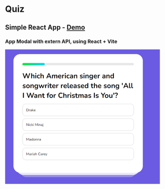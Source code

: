 # Quiz

## Simple React App - [Demo](https://mve-react-quiz.vercel.app/)

### App Modal with extern API, using React + Vite

![Quiz](screenshot/quiz.png 'Quiz')

